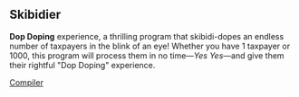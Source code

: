 ## Skibidier

**Dop Doping** experience, a thrilling program that skibidi-dopes an endless number of taxpayers in the blink of an eye! Whether you have 1 taxpayer or 1000, this program will process them in no time—*Yes Yes*—and give them their rightful "Dop Doping" experience.

[Compiler](https://onecompiler.com/cobol/43f8c44ja)
